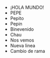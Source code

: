 * ¡HOLA MUNDO!
* PEPE
* Pepito
* Pepin
* Binevenido
* Chau
* Nos vemos 
* Nueva linea
* Cambio de rama
